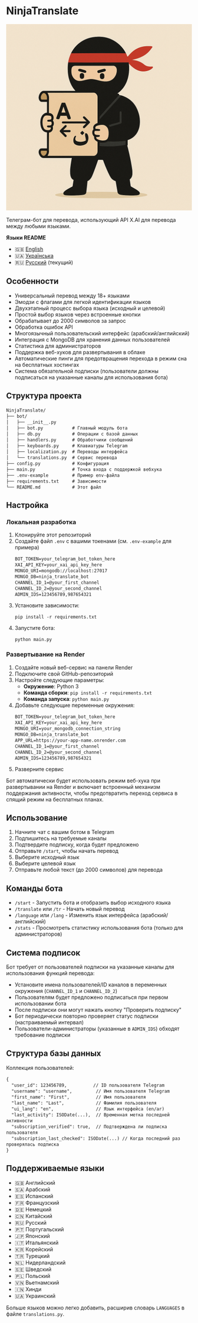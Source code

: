 # NinjaTranslate

![NinjaTranslate Обложка](cover.png)

Телеграм-бот для перевода, использующий API X.AI для перевода между любыми языками.

**Языки README**
- 🇬🇧 [English](README.md)
- 🇺🇦 [Українська](README_uk.md)
- 🇷🇺 [Русский](README_ru.md) (текущий)

## Особенности

- Универсальный перевод между 18+ языками
- Эмодзи с флагами для легкой идентификации языков
- Двухэтапный процесс выбора языка (исходный и целевой)
- Простой выбор языков через встроенные кнопки
- Обрабатывает до 2000 символов за запрос
- Обработка ошибок API
- Многоязычный пользовательский интерфейс (арабский/английский)
- Интеграция с MongoDB для хранения данных пользователей
- Статистика для администраторов
- Поддержка веб-хуков для развертывания в облаке
- Автоматические пинги для предотвращения перехода в режим сна на бесплатных хостингах
- Система обязательной подписки (пользователи должны подписаться на указанные каналы для использования бота)

## Структура проекта

```
NinjaTranslate/
├── bot/
│   ├── __init__.py
│   ├── bot.py           # Главный модуль бота
│   ├── db.py            # Операции с базой данных
│   ├── handlers.py      # Обработчики сообщений
│   ├── keyboards.py     # Клавиатуры Telegram
│   ├── localization.py  # Переводы интерфейса
│   └── translations.py  # Сервис перевода
├── config.py            # Конфигурация
├── main.py              # Точка входа с поддержкой вебхука
├── .env-example         # Пример env-файла
├── requirements.txt     # Зависимости
└── README.md            # Этот файл
```

## Настройка

### Локальная разработка

1. Клонируйте этот репозиторий
2. Создайте файл `.env` с вашими токенами (см. `.env-example` для примера)
   ```
   BOT_TOKEN=your_telegram_bot_token_here
   XAI_API_KEY=your_xai_api_key_here
   MONGO_URI=mongodb://localhost:27017
   MONGO_DB=ninja_translate_bot
   CHANNEL_ID_1=@your_first_channel
   CHANNEL_ID_2=@your_second_channel
   ADMIN_IDS=123456789,987654321
   ```
3. Установите зависимости:
   ```
   pip install -r requirements.txt
   ```
4. Запустите бота:
   ```
   python main.py
   ```

### Развертывание на Render

1. Создайте новый веб-сервис на панели Render
2. Подключите свой GitHub-репозиторий
3. Настройте следующие параметры:
   - **Окружение**: Python 3
   - **Команда сборки**: `pip install -r requirements.txt`
   - **Команда запуска**: `python main.py`
4. Добавьте следующие переменные окружения:
   ```
   BOT_TOKEN=your_telegram_bot_token_here
   XAI_API_KEY=your_xai_api_key_here
   MONGO_URI=your_mongodb_connection_string
   MONGO_DB=ninja_translate_bot
   APP_URL=https://your-app-name.onrender.com
   CHANNEL_ID_1=@your_first_channel
   CHANNEL_ID_2=@your_second_channel
   ADMIN_IDS=123456789,987654321
   ```
5. Разверните сервис

Бот автоматически будет использовать режим веб-хука при развертывании на Render и включает встроенный механизм поддержания активности, чтобы предотвратить переход сервиса в спящий режим на бесплатных планах.

## Использование

1. Начните чат с вашим ботом в Telegram
2. Подпишитесь на требуемые каналы
3. Подтвердите подписку, когда будет предложено
4. Отправьте `/start`, чтобы начать перевод
5. Выберите исходный язык
6. Выберите целевой язык
7. Отправьте любой текст (до 2000 символов) для перевода

## Команды бота

- `/start` - Запустить бота и отобразить выбор исходного языка
- `/translate` или `/tr` - Начать новый перевод
- `/language` или `/lang` - Изменить язык интерфейса (арабский/английский)
- `/stats` - Просмотреть статистику использования бота (только для администраторов)

## Система подписок

Бот требует от пользователей подписки на указанные каналы для использования функций перевода:

- Установите имена пользователей/ID каналов в переменных окружения (`CHANNEL_ID_1` и `CHANNEL_ID_2`)
- Пользователям будет предложено подписаться при первом использовании бота
- После подписки они могут нажать кнопку "Проверить подписку"
- Бот периодически повторно проверяет статус подписки (настраиваемый интервал)
- Пользователи-администраторы (указанные в `ADMIN_IDS`) обходят требование подписки

## Структура базы данных

Коллекция пользователей:
```
{
  "user_id": 123456789,          // ID пользователя Telegram
  "username": "username",         // Имя пользователя Telegram
  "first_name": "First",          // Имя пользователя
  "last_name": "Last",            // Фамилия пользователя
  "ui_lang": "en",                // Язык интерфейса (en/ar)
  "last_activity": ISODate(...),  // Временная метка последней активности
  "subscription_verified": true,  // Подтверждена ли подписка пользователя
  "subscription_last_checked": ISODate(...) // Когда последний раз проверялась подписка
}
```

## Поддерживаемые языки

- 🇬🇧 Английский
- 🇸🇦 Арабский
- 🇪🇸 Испанский
- 🇫🇷 Французский
- 🇩🇪 Немецкий
- 🇨🇳 Китайский
- 🇷🇺 Русский
- 🇵🇹 Португальский
- 🇯🇵 Японский
- 🇮🇹 Итальянский
- 🇰🇷 Корейский
- 🇹🇷 Турецкий
- 🇳🇱 Нидерландский
- 🇸🇪 Шведский
- 🇵🇱 Польский
- 🇻🇳 Вьетнамский
- 🇮🇳 Хинди
- 🇺🇦 Украинский

Больше языков можно легко добавить, расширив словарь `LANGUAGES` в файле `translations.py`. 